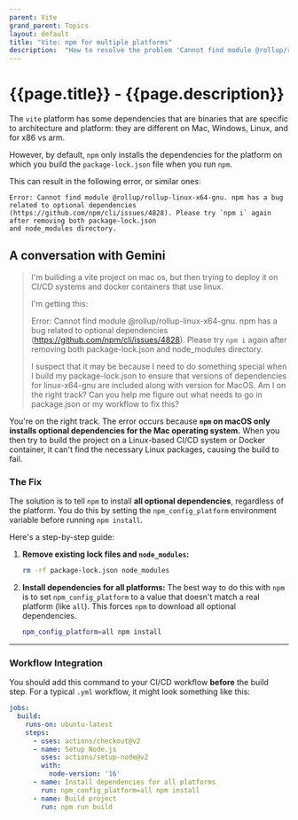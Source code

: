 ```yaml
---
parent: Vite
grand_parent: Topics
layout: default
title: "Vite: npm for multiple platforms"
description:  "How to resolve the problem 'Cannot find module @rollup/rollup-linux-x64-gnu' "
---
```


# {{page.title}} - {{page.description}}

The `vite` platform has some dependencies that are binaries that are specific to architecture and platform: they are different on Mac, Windows, Linux, and for x86 vs arm.

However, by default, `npm` only installs the dependencies for the platform on which you build the `package-lock.json` file when you run `npm`.

This can result in the following error, or similar ones:

```
Error: Cannot find module @rollup/rollup-linux-x64-gnu. npm has a bug related to optional dependencies
(https://github.com/npm/cli/issues/4828). Please try `npm i` again after removing both package-lock.json
and node_modules directory.
```

## A conversation with Gemini 

> I'm builiding a vite project on mac os, but then trying to deploy it on CI/CD systems and docker containers that use linux.
>
> I'm getting this:
>
> Error: Cannot find module @rollup/rollup-linux-x64-gnu. npm has a bug related to optional dependencies (https://github.com/npm/cli/issues/4828). Please try `npm i` again after removing both package-lock.json and node_modules directory.
>
> I suspect that it may be because I need to do something special when I build my package-lock.json to ensure that versions of dependencies for linux-x64-gnu are included along with version for MacOS. Am I on the right track? Can you help me figure out what needs to go in package.json or my workflow to fix this?

You're on the right track. The error occurs because **`npm` on macOS only installs optional dependencies for the Mac operating system.** When you then try to build the project on a Linux-based CI/CD system or Docker container, it can't find the necessary Linux packages, causing the build to fail.

### The Fix

The solution is to tell `npm` to install **all optional dependencies**, regardless of the platform. You do this by setting the `npm_config_platform` environment variable before running `npm install`.

Here's a step-by-step guide:

1.  **Remove existing lock files and `node_modules`:**
    ```bash
    rm -rf package-lock.json node_modules
    ```

2.  **Install dependencies for all platforms:**
    The best way to do this with `npm` is to set `npm_config_platform` to a value that doesn't match a real platform (like `all`). This forces `npm` to download all optional dependencies.
    ```bash
    npm_config_platform=all npm install
    ```

---

### Workflow Integration

You should add this command to your CI/CD workflow **before** the build step. For a typical `.yml` workflow, it might look something like this:

```yaml
jobs:
  build:
    runs-on: ubuntu-latest
    steps:
      - uses: actions/checkout@v2
      - name: Setup Node.js
        uses: actions/setup-node@v2
        with:
          node-version: '16'
      - name: Install dependencies for all platforms
        run: npm_config_platform=all npm install
      - name: Build project
        run: npm run build
```
